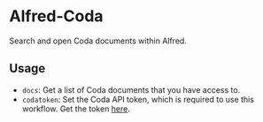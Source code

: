 # Alfred-Coda

Search and open Coda documents within Alfred.

## Usage
- `docs`: Get a list of Coda documents that you have access to.
- `codatoken`: Set the Coda API token, which is required to use this workflow. Get the token [here](https://coda.io/account).